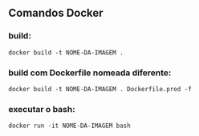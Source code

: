 ## Comandos Docker

### build:
`docker build -t NOME-DA-IMAGEM .`
<br>

### build com Dockerfile nomeada diferente:
`docker build -t NOME-DA-IMAGEM . Dockerfile.prod -f`
<br>

### executar o bash:
`docker run -it NOME-DA-IMAGEM bash`
<br>
